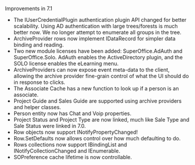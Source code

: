 <properties date="2016-05-11"
SortOrder="2"
/>

Improvements in 7.1

* The IUserCredentialPlugin authentication plugin API changed for better scalability. Using AD authentication with large trees/forests is much better now. We no longer attempt to enumerate all groups in the tree.
* ArchiveProvider rows now implement IDataRecord for simpler data binding and reading.
* Two new module licenses have been added: SuperOffice.AdAuth and SuperOffice.Solo. AdAuth enables the ActiveDirectory plugin, and the SOLO license enables the eLearning menu.
* ArchiveProviders can now expose event meta-data to the client, allowing the archive provider fine-grain control of what the UI should do in response to clicks.
* The Associate Cache has a new function to look up if a person is an associate.
* Project Guide and Sales Guide are supported using archive providers and helper classes.
* Person entity now has Chat and Voip properties.
* Project Status and Project Type are now linked, much like Sale Type and Sale Status were linked in 7.0.
* Row objects now support INotifyPropertyChanged!
* Row.SetDefaults now allows control over how much defaulting to do.
* Rows collections now support IBindingList and INotifyCollectionChanged and IEnumerable.
* SOPreference cache lifetime is now controllable.
